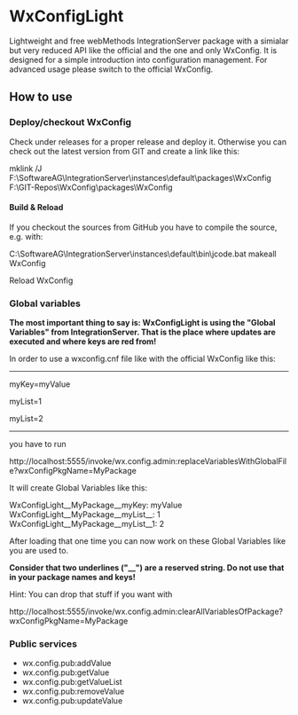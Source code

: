 # WxConfigLight
Lightweight and free webMethods IntegrationServer package with a simialar but very reduced API like the official and the one and only WxConfig.
It is designed for a simple introduction into configuration management. For advanced usage
please switch to the official WxConfig.

<h2>How to use</h2>

<h3>Deploy/checkout WxConfig</h3>

Check under releases for a proper release and deploy it. Otherwise you can check out the latest version from GIT and create a link like this:

mklink /J F:\\SoftwareAG\\IntegrationServer\\instances\\default\\packages\\WxConfig F:\\GIT-Repos\\WxConfig\\packages\\WxConfig

<h4>Build & Reload</h4>

If you checkout the sources from GitHub you have to compile the source, e.g. with:

C:\SoftwareAG\IntegrationServer\instances\default\bin\jcode.bat makeall WxConfig

Reload WxConfig

<h3>Global variables</h3>

<b>The most important thing to say is: WxConfigLight is using the "Global Variables" from IntegrationServer. That is the place where updates are executed and where keys are red from!</b>

In order to use a wxconfig.cnf file like with the official WxConfig like this:
******
myKey=myValue

myList=1

myList=2
******

you have to run

http://localhost:5555/invoke/wx.config.admin:replaceVariablesWithGlobalFile?wxConfigPkgName=MyPackage

It will create Global Variables like this:

WxConfigLight__MyPackage__myKey: myValue
WxConfigLight__MyPackage__myList__: 1
WxConfigLight__MyPackage__myList__1: 2

After loading that one time you can now work on these Global Variables like you are used to. 

<b>Consider that two underlines ("__") are a reserved string. Do not use that in your package names and keys!</b>

Hint: You can drop that stuff if you want with

http://localhost:5555/invoke/wx.config.admin:clearAllVariablesOfPackage?wxConfigPkgName=MyPackage

<h3>Public services</h3>

<ul>
  <li>wx.config.pub:addValue</li>
  <li>wx.config.pub:getValue</li>
  <li>wx.config.pub:getValueList</li>
  <li>wx.config.pub:removeValue</li>
  <li>wx.config.pub:updateValue
</li>
</ul>
